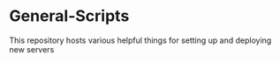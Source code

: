 # General-Scripts

This repository hosts various helpful things for setting up and deploying new servers
